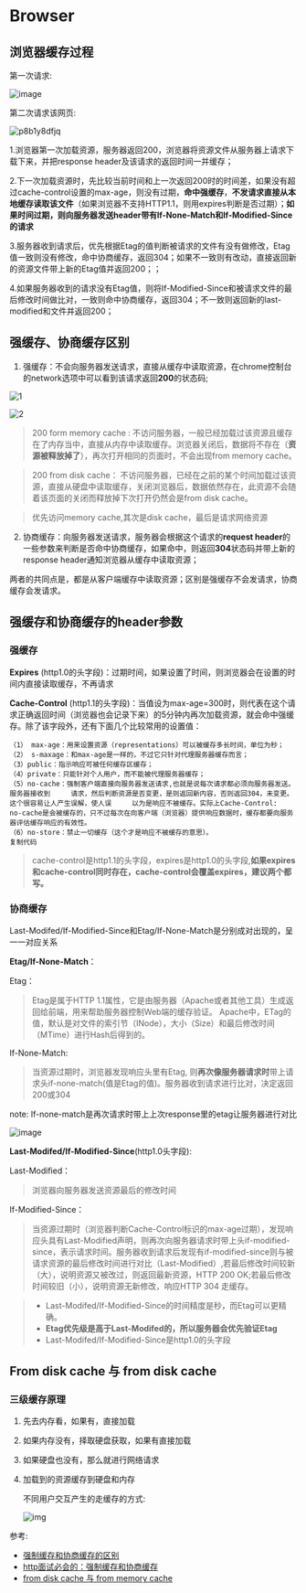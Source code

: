 # Browser

## 浏览器缓存过程

第一次请求:

![image](https://user-images.githubusercontent.com/17645053/216228152-f6e6463c-e764-4f1b-9797-c8f1d6d6590e.png)

第二次请求该网页:

![p8b1y8dfjq](https://user-images.githubusercontent.com/17645053/216227318-26856278-e125-4987-b44b-74961fa4c9d4.png)

1.浏览器第一次加载资源，服务器返回200，浏览器将资源文件从服务器上请求下载下来，并把response header及该请求的返回时间一并缓存；

2.下一次加载资源时，先比较当前时间和上一次返回200时的时间差，如果没有超过cache-control设置的max-age，则没有过期，**命中强缓存**，**不发请求直接从本地缓存读取该文件**（如果浏览器不支持HTTP1.1，则用expires判断是否过期）；**如果时间过期，则向服务器发送header带有If-None-Match和If-Modified-Since的请求**

3.服务器收到请求后，优先根据Etag的值判断被请求的文件有没有做修改，Etag值一致则没有修改，命中协商缓存，返回304；如果不一致则有改动，直接返回新的资源文件带上新的Etag值并返回200；；

4.如果服务器收到的请求没有Etag值，则将If-Modified-Since和被请求文件的最后修改时间做比对，一致则命中协商缓存，返回304；不一致则返回新的last-modified和文件并返回200；

## 强缓存、协商缓存区别

1. 强缓存：不会向服务器发送请求，直接从缓存中读取资源，在chrome控制台的network选项中可以看到该请求返回**200**的状态码;

![1](https://user-images.githubusercontent.com/17645053/216227808-3d9f747e-7853-41c1-ab53-a9861c4e20e1.jpg)

![2](https://user-images.githubusercontent.com/17645053/216227815-a27ff061-169a-4be5-9883-d1244b8721d6.jpg)

> 200 form memory cache : 不访问服务器，一般已经加载过该资源且缓存在了内存当中，直接从内存中读取缓存。浏览器关闭后，数据将不存在（**资源被释放掉了**），再次打开相同的页面时，不会出现from memory cache。

> 200 from disk cache： 不访问服务器，已经在之前的某个时间加载过该资源，直接从硬盘中读取缓存，关闭浏览器后，数据依然存在，此资源不会随着该页面的关闭而释放掉下次打开仍然会是from disk cache。

> 优先访问memory cache,其次是disk cache，最后是请求网络资源

2. 协商缓存：向服务器发送请求，服务器会根据这个请求的**request header**的一些参数来判断是否命中协商缓存，如果命中，则返回**304**状态码并带上新的response header通知浏览器从缓存中读取资源；

两者的共同点是，都是从客户端缓存中读取资源；区别是强缓存不会发请求，协商缓存会发请求。

## 强缓存和协商缓存的header参数

### 强缓存

**Expires** (http1.0的头字段)：过期时间，如果设置了时间，则浏览器会在设置的时间内直接读取缓存，不再请求

**Cache-Control** (http1.1的头字段)：当值设为max-age=300时，则代表在这个请求正确返回时间（浏览器也会记录下来）的5分钟内再次加载资源，就会命中强缓存。除了该字段外，还有下面几个比较常用的设置值：

```arduino
（1） max-age：用来设置资源（representations）可以被缓存多长时间，单位为秒；
（2） s-maxage：和max-age是一样的，不过它只针对代理服务器缓存而言；
（3）public：指示响应可被任何缓存区缓存；
（4）private：只能针对个人用户，而不能被代理服务器缓存；
（5）no-cache：强制客户端直接向服务器发送请求,也就是说每次请求都必须向服务器发送。服务器接收到     请求，然后判断资源是否变更，是则返回新内容，否则返回304，未变更。这个很容易让人产生误解，使人误     以为是响应不被缓存。实际上Cache-Control:     no-cache是会被缓存的，只不过每次在向客户端（浏览器）提供响应数据时，缓存都要向服务器评估缓存响应的有效性。
（6）no-store：禁止一切缓存（这个才是响应不被缓存的意思）。
复制代码
```

> cache-control是http1.1的头字段，expires是http1.0的头字段,**如果expires和cache-control同时存在，cache-control会覆盖expires，建议两个都写。**

### 协商缓存

Last-Modifed/If-Modified-Since和Etag/If-None-Match是分别成对出现的，呈一一对应关系

**Etag/If-None-Match**：

Etag：

> Etag是属于HTTP 1.1属性，它是由服务器（Apache或者其他工具）生成返回给前端，用来帮助服务器控制Web端的缓存验证。 Apache中，ETag的值，默认是对文件的索引节（INode），大小（Size）和最后修改时间（MTime）进行Hash后得到的。

If-None-Match:

> 当资源过期时，浏览器发现响应头里有Etag, 则**再次像服务器请求时**带上请求头if-none-match(值是Etag的值)。服务器收到请求进行比对，决定返回200或304

note: If-none-match是再次请求时带上上次response里的etag让服务器进行对比

![image](https://user-images.githubusercontent.com/17645053/216228266-ab0a7e07-e654-49bc-aca5-346c604e5a29.png)

**Last-Modifed/If-Modified-Since**(http1.0头字段):

Last-Modified：

> 浏览器向服务器发送资源最后的修改时间

If-Modified-Since：

> 当资源过期时（浏览器判断Cache-Control标识的max-age过期），发现响应头具有Last-Modified声明，则再次向服务器请求时带上头if-modified-since，表示请求时间。服务器收到请求后发现有if-modified-since则与被请求资源的最后修改时间进行对比（Last-Modified）,若最后修改时间较新（大），说明资源又被改过，则返回最新资源，HTTP 200 OK;若最后修改时间较旧（小），说明资源无新修改，响应HTTP 304 走缓存。

> * Last-Modifed/If-Modified-Since的时间精度是秒，而Etag可以更精确。
> * **Etag优先级是高于Last-Modifed的，所以服务器会优先验证Etag**
> * Last-Modifed/If-Modified-Since是http1.0的头字段

## From disk cache 与 from disk cache

### 三级缓存原理

1. 先去内存看，如果有，直接加载
2. 如果内存没有，择取硬盘获取，如果有直接加载
3. 如果硬盘也没有，那么就进行网络请求
4.  加载到的资源缓存到硬盘和内存

    不同用户交互产生的走缓存的方式:

    ![img](https://images2017.cnblogs.com/blog/580705/201712/580705-20171223225445271-471561818.jpg)

参考:

* [强制缓存和协商缓存的区别](https://cloud.tencent.com/developer/article/1985866)
* [http面试必会的：强制缓存和协商缓存](https://juejin.cn/post/6844903838768431118)
* [from disk cache 与 from memory cache](https://www.cnblogs.com/jpfss/p/9242797.html)
